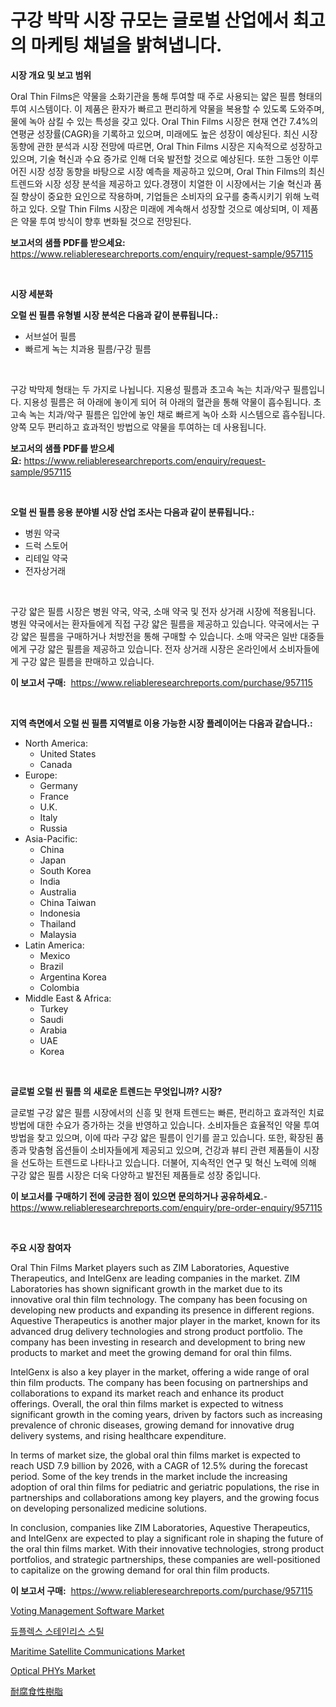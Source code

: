 <p><h1>구강 박막 시장 규모는 글로벌 산업에서 최고의 마케팅 채널을 밝혀냅니다.</h1></p><p><strong>시장 개요 및 보고 범위</strong></p>
<p><p>Oral Thin Films은 약물을 소화기관을 통해 투여할 때 주로 사용되는 얇은 필름 형태의 투여 시스템이다. 이 제품은 환자가 빠르고 편리하게 약물을 복용할 수 있도록 도와주며, 물에 녹아 삼킬 수 있는 특성을 갖고 있다. Oral Thin Films 시장은 현재 연간 7.4%의 연평균 성장률(CAGR)을 기록하고 있으며, 미래에도 높은 성장이 예상된다. 최신 시장 동향에 관한 분석과 시장 전망에 따르면, Oral Thin Films 시장은 지속적으로 성장하고 있으며, 기술 혁신과 수요 증가로 인해 더욱 발전할 것으로 예상된다. 또한 그동안 이루어진 시장 성장 동향을 바탕으로 시장 예측을 제공하고 있으며, Oral Thin Films의 최신 트렌드와 시장 성장 분석을 제공하고 있다.경쟁이 치열한 이 시장에서는 기술 혁신과 품질 향상이 중요한 요인으로 작용하며, 기업들은 소비자의 요구를 충족시키기 위해 노력하고 있다. 오랄 Thin Films 시장은 미래에 계속해서 성장할 것으로 예상되며, 이 제품은 약물 투여 방식이 향후 변화될 것으로 전망된다.</p></p>
<p><strong>보고서의 샘플 PDF를 받으세요:</strong> <a href="https://www.reliableresearchreports.com/enquiry/request-sample/957115">https://www.reliableresearchreports.com/enquiry/request-sample/957115</a></p>
<p>&nbsp;</p>
<p><strong>시장 세분화</strong></p>
<p><strong>오럴 씬 필름 유형별 시장 분석은 다음과 같이 분류됩니다.:</strong></p>
<p><ul><li>서브설어 필름</li><li>빠르게 녹는 치과용 필름/구강 필름</li></ul></p>
<p>&nbsp;</p>
<p><p>구강 박막제 형태는 두 가지로 나뉩니다. 지용성 필름과 초고속 녹는 치과/악구 필름입니다. 지용성 필름은 혀 아래에 놓이게 되어 혀 아래의 혈관을 통해 약물이 흡수됩니다. 초고속 녹는 치과/악구 필름은 입안에 놓인 채로 빠르게 녹아 소화 시스템으로 흡수됩니다. 양쪽 모두 편리하고 효과적인 방법으로 약물을 투여하는 데 사용됩니다.</p></p>
<p><strong>보고서의 샘플 PDF를 받으세요:</strong>&nbsp;<a href="https://www.reliableresearchreports.com/enquiry/request-sample/957115">https://www.reliableresearchreports.com/enquiry/request-sample/957115</a></p>
<p>&nbsp;</p>
<p><strong> 오럴 씬 필름 응용 분야별 시장 산업 조사는 다음과 같이 분류됩니다.:</strong></p>
<p><ul><li>병원 약국</li><li>드럭 스토어</li><li>리테일 약국</li><li>전자상거래</li></ul></p>
<p>&nbsp;</p>
<p><p>구강 얇은 필름 시장은 병원 약국, 약국, 소매 약국 및 전자 상거래 시장에 적용됩니다. 병원 약국에서는 환자들에게 직접 구강 얇은 필름을 제공하고 있습니다. 약국에서는 구강 얇은 필름을 구매하거나 처방전을 통해 구매할 수 있습니다. 소매 약국은 일반 대중들에게 구강 얇은 필름을 제공하고 있습니다. 전자 상거래 시장은 온라인에서 소비자들에게 구강 얇은 필름을 판매하고 있습니다.</p></p>
<p><strong>이 보고서 구매:</strong>&nbsp; <a href="https://www.reliableresearchreports.com/purchase/957115">https://www.reliableresearchreports.com/purchase/957115</a></p>
<p>&nbsp;</p>
<p><strong>지역 측면에서 오럴 씬 필름 지역별로 이용 가능한 시장 플레이어는 다음과 같습니다.:</strong></p>
<p><ul>
    <li>
        North America:
        <ul>
            <li>United States</li>
            <li>Canada</li>
        </ul>
    </li>
    <li>
        Europe:
        <ul>
            <li>Germany</li>
            <li>France</li>
            <li>U.K.</li>
            <li>Italy</li>
            <li>Russia</li>
        </ul>
    </li>
    <li>
        Asia-Pacific:
        <ul>
            <li>China</li>
            <li>Japan</li>
            <li>South Korea</li>
            <li>India</li>
            <li>Australia</li>
            <li>China Taiwan</li>
            <li>Indonesia</li>
            <li>Thailand</li>
            <li>Malaysia</li>
        </ul>
    </li>
    <li>
        Latin America:
        <ul>
            <li>Mexico</li>
            <li>Brazil</li>
            <li>Argentina Korea</li>
            <li>Colombia</li>
        </ul>
    </li>
    <li>
        Middle East & Africa:
        <ul>
            <li>Turkey</li>
            <li>Saudi</li>
            <li>Arabia</li>
            <li>UAE</li>
            <li>Korea</li>
        </ul>
    </li>
    </ul></p>
<p>&nbsp;</p>
<p><strong>글로벌 오럴 씬 필름 의 새로운 트렌드는 무엇입니까? 시장?</strong></p>
<p><p>글로벌 구강 얇은 필름 시장에서의 신흥 및 현재 트렌드는 빠른, 편리하고 효과적인 치료 방법에 대한 수요가 증가하는 것을 반영하고 있습니다. 소비자들은 효율적인 약물 투여 방법을 찾고 있으며, 이에 따라 구강 얇은 필름이 인기를 끌고 있습니다. 또한, 확장된 품종과 맞춤형 옵션들이 소비자들에게 제공되고 있으며, 건강과 뷰티 관련 제품들이 시장을 선도하는 트렌드로 나타나고 있습니다. 더불어, 지속적인 연구 및 혁신 노력에 의해 구강 얇은 필름 시장은 더욱 다양하고 발전된 제품들로 성장 중입니다.</p></p>
<p><strong>이 보고서를 구매하기 전에 궁금한 점이 있으면 문의하거나 공유하세요.</strong>- <a href="https://www.reliableresearchreports.com/enquiry/pre-order-enquiry/957115">https://www.reliableresearchreports.com/enquiry/pre-order-enquiry/957115</a></p>
<p>&nbsp;</p>
<p><strong>주요 시장 참여자</strong></p>
<p><p>Oral Thin Films Market players such as ZIM Laboratories, Aquestive Therapeutics, and IntelGenx are leading companies in the market. ZIM Laboratories has shown significant growth in the market due to its innovative oral thin film technology. The company has been focusing on developing new products and expanding its presence in different regions. Aquestive Therapeutics is another major player in the market, known for its advanced drug delivery technologies and strong product portfolio. The company has been investing in research and development to bring new products to market and meet the growing demand for oral thin films.</p><p>IntelGenx is also a key player in the market, offering a wide range of oral thin film products. The company has been focusing on partnerships and collaborations to expand its market reach and enhance its product offerings. Overall, the oral thin films market is expected to witness significant growth in the coming years, driven by factors such as increasing prevalence of chronic diseases, growing demand for innovative drug delivery systems, and rising healthcare expenditure.</p><p>In terms of market size, the global oral thin films market is expected to reach USD 7.9 billion by 2026, with a CAGR of 12.5% during the forecast period. Some of the key trends in the market include the increasing adoption of oral thin films for pediatric and geriatric populations, the rise in partnerships and collaborations among key players, and the growing focus on developing personalized medicine solutions.</p><p>In conclusion, companies like ZIM Laboratories, Aquestive Therapeutics, and IntelGenx are expected to play a significant role in shaping the future of the oral thin films market. With their innovative technologies, strong product portfolios, and strategic partnerships, these companies are well-positioned to capitalize on the growing demand for oral thin film products.</p></p>
<p><strong>이 보고서 구매:</strong>&nbsp;&nbsp;<a href="https://www.reliableresearchreports.com/purchase/957115">https://www.reliableresearchreports.com/purchase/957115</a></p>
<p><p><a href="https://issuu.com/reportprime-2/docs/voting-management-software-market-size-2030.pptx">Voting Management Software Market</a></p><p><a href="https://github.com/fredrickeglers/Market-Research-Report-List-1/blob/main/1383850186971.md">듀플렉스 스테인리스 스틸</a></p><p><a href="https://github.com/Chiragrp22/Market-Research-Report-List-3/blob/main/maritime-satellite-communications-market.md">Maritime Satellite Communications Market</a></p><p><a href="https://view.publitas.com/reportprime-1/optical-phys-market-research-report-unlocks-analysis-on-the-market-financial-status-market-size-and-market-revenue-upto-2031/">Optical PHYs Market</a></p><p><a href="https://github.com/hwbcz413288296/Market-Research-Report-List-1/blob/main/7738760187006.md">耐腐食性樹脂</a></p></p>
